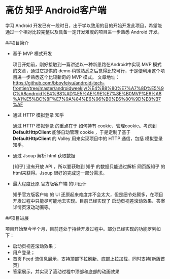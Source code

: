 # 高仿 知乎 Android客户端

学习 Android 开发已有一段时日，出于学以致用的目的开始开发此项目，希望能通过一个相对比较完整以及具备一定开发难度的项目进一步熟悉 Android 开发。

##项目简介

+ 基于 MVP 模式开发

	项目开始前，刚好接触到一篇讲述以一种新思路在Android中实现 MVP 模式的文章，通过它提供的 demo 稍微熟悉之后觉得比较可行，于是便利用这个项目进一步熟悉这个比较新奇的 MVP 模式。
	文章地址：
		https://github.com/bboyfeiyu/android-tech-frontier/tree/master/androidweekly/%E4%B8%80%E7%A7%8D%E5%9C%A8android%E4%B8%AD%E5%AE%9E%E7%8E%B0MVP%E6%A8%A1%E5%BC%8F%E7%9A%84%E6%96%B0%E6%80%9D%E8%B7%AF

+ 通过 HTTP 模拟登录 知乎

	通过 HTTP 模拟登录 的重点在于 如何持有 cookie、管理cookie。考虑到 **DefaultHttpClient** 能够自动管理 cookie ，于是定制了基于 **DefaultHttpClient** 的 Volley 用来实现项目中的 HTTP 通信，包括 模拟登录 知乎。

+ 通过 Jsoup 解析 html 获取数据

	[知乎] 没有开放 API ，所以要获取到 知乎 的数据只能通过解析 网页版知乎 的html来获得。Jsoup 很好的完成这一部分需求。

+ 最大程度还原 官方版客户端 的UI设计

	知乎官方版客户端 的 UI 还原起来难度并不会太大，但是细节处颇多，在项目开发过程中只能尽可能地去实现。目前已经实现了 启动页视差滚动效果、答案详情页滚动动画等。



##项目进展

项目开始至今半个月，目前还处于持续开发过程中。部分已经实现的功能罗列如下：

+ 启动页视差滚动效果；
+ 用户登录；
+ 首页 Feed 流信息展示，支持顶部下拉刷新、底部上拉加载，同时支持[新版首页]
+ 答案展示，并实现了滚动过程中顶部和底部的动画效果

